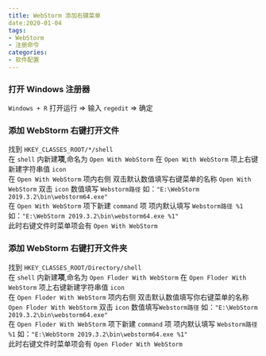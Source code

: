 ```yaml
---
title: WebStorm 添加右键菜单
date:2020-01-04
tags:
- WebStorm
- 注册命令
categories:
- 软件配置
---
```

### 打开 Windows 注册器

`Windows + R` 打开运行  =>  输入 `regedit`  => 确定

### 添加 WebStorm 右键打开文件

找到 `HKEY_CLASSES_ROOT/*/shell`   
在 `shell` 内新建**项**,命名为 `Open With WebStorm` 
在 `Open With WebStorm` 项上右键新建字符串值 `icon`   
在 `Open With WebStorm` 项内右侧
双击默认数值填写右键菜单的名称 `Open With WebStorm` 
双击 `icon` 数值填写 `Webstorm路径`
如：`"E:\WebStorm 2019.3.2\bin\webstorm64.exe"`  
在 `Open With WebStorm` 项下新建 `command` 项 
项内默认填写 `Webstorm路径 %1`
如：`"E:\WebStorm 2019.3.2\bin\webstorm64.exe %1"`  
此时右键文件时菜单项会有 `Open With WebStorm`
<!-- more-->
### 添加 WebStorm 右键打开文件夹

找到 `HKEY_CLASSES_ROOT/Directory/shell`  
在 `shell` 内新建**项**,命名为 `Open Floder With WebStorm`
在 `Open Floder With WebStorm` 项上右键新建字符串值 `icon`  
在 `Open Floder With WebStorm` 项内右侧
双击默认数值填写你右键菜单的名称 `Open Floder With WebStorm`
双击 `icon` 数值填写`Webstorm路径`
如：`"E:\WebStorm 2019.3.2\bin\webstorm64.exe"`  
在 `Open Floder With WebStorm` 项下新建 `command` 项 
项内默认填写 `Webstorm路径 %1`
如：`"E:\WebStorm 2019.3.2\bin\webstorm64.exe %1"`  
此时右键文件时菜单项会有 `Open Floder With WebStorm`
